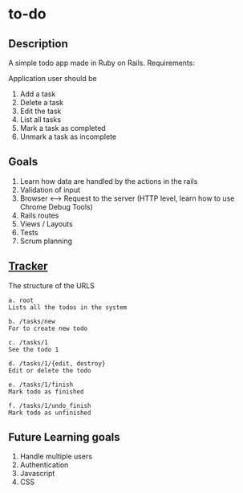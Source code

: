 to-do
=====

## Description

A simple todo app made in Ruby on Rails. Requirements:

Application user should be

1. Add a task
2. Delete a task
3. Edit the task
4. List all tasks
5. Mark a task as completed
6. Unmark a task as incomplete

## Goals

1. Learn how data are handled by the actions in the rails
2. Validation of input
3. Browser <--> Request to the server (HTTP level, learn how to use Chrome Debug Tools)
4. Rails routes
5. Views / Layouts
6. Tests
7. Scrum planning
 
## [Tracker](https://trello.com/b/o2c8pJWu/todo-project-task-list)

The structure of the URLS

    a. root
    Lists all the todos in the system
    
    b. /tasks/new
    For to create new todo
    
    c. /tasks/1
    See the todo 1
    
    d. /tasks/1/{edit, destroy}
    Edit or delete the todo
    
    e. /tasks/1/finish
    Mark todo as finished
    
    f. /tasks/1/undo_finish
    Mark todo as unfinished

## Future Learning goals

1. Handle multiple users
2. Authentication
3. Javascript
4. CSS
